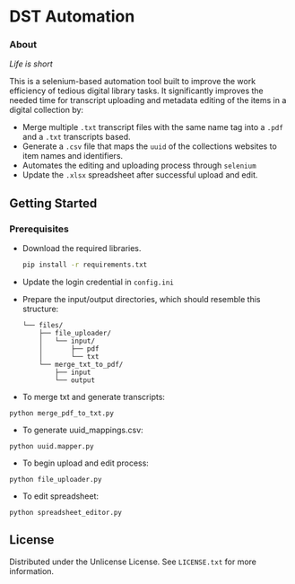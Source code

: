 
# DST Automation

### About

_Life  is short_

This is a selenium-based automation tool built to improve the work efficiency of tedious digital library tasks.
It significantly improves the needed time for transcript uploading and metadata editing of the items in a digital collection by: 

  * Merge multiple ```.txt``` transcript files with the same name tag into a ```.pdf```  and a ```.txt``` transcripts based.
  * Generate a ```.csv``` file that maps the ```uuid``` of the collections websites to item names and identifiers.
  * Automates the editing and uploading process through ```selenium```
  * Update the ```.xlsx``` spreadsheet after successful upload and edit. 

<!-- GETTING STARTED -->
## Getting Started

### Prerequisites

* Download the required libraries.

  ```sh
  pip install -r requirements.txt
  ```
* Update the login credential in ```config.ini```
* Prepare the input/output directories, which should resemble this structure:
  ```
  └── files/
      ├── file_uploader/
      │   └── input/
      │       ├── pdf
      │       └── txt
      └── merge_txt_to_pdf/
          ├── input
          └── output
  ```
* To merge txt and generate transcripts:
 ``` 
 python merge_pdf_to_txt.py 
 ```
* To generate uuid_mappings.csv:
 ``` 
 python uuid.mapper.py 
 ```
* To begin upload and edit process:
 ``` 
 python file_uploader.py 
 ```
* To edit spreadsheet:
 ``` 
 python spreadsheet_editor.py 
 ```

<!-- LICENSE -->
## License

Distributed under the Unlicense License. See `LICENSE.txt` for more information.

